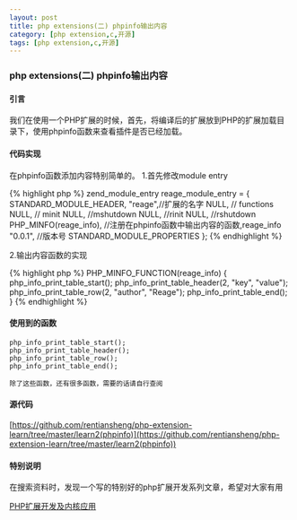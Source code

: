 ```yaml
---
layout: post
title: php extensions(二) phpinfo输出内容
category: [php extension,c,开源]
tags: [php extension,c,开源]
---
```


### php extensions(二)  phpinfo输出内容

#### 引言

  我们在使用一个PHP扩展的时候，首先，将编译后的扩展放到PHP的扩展加载目录下，使用phpinfo函数来查看插件是否已经加载。


#### 代码实现

   在phpinfo函数添加内容特别简单的。
   1.首先修改module entry

   {% highlight php %}
         zend_module_entry reage_module_entry = {
             STANDARD_MODULE_HEADER,
             "reage",//扩展的名字
             NULL, // functions
             NULL, // minit
             NULL, //mshutdown
             NULL, //rinit
             NULL, //rshutdown
             PHP_MINFO(reage_info), //注册在phpinfo函数中输出内容的函数,reage_info
             "0.0.1", //版本号
             STANDARD_MODULE_PROPERTIES
         };
   {% endhighlight %}

   2.输出内容函数的实现

   {% highlight php %}
        PHP_MINFO_FUNCTION(reage_info) {
           php_info_print_table_start();
           php_info_print_table_header(2, "key", "value");
           php_info_print_table_row(2, "author", "Reage");
           php_info_print_table_end();
        }
   {% endhighlight %}

#### 使用到的函数

    php_info_print_table_start();
    php_info_print_table_header();
    php_info_print_table_row();
    php_info_print_table_end();

    除了这些函数，还有很多函数，需要的话请自行查阅

 ####  源代码

 [https://github.com/rentiansheng/php-extension-learn/tree/master/learn2(phpinfo)](https://github.com/rentiansheng/php-extension-learn/tree/master/learn2(phpinfo))

#### 特别说明

在搜索资料时，发现一个写的特别好的php扩展开发系列文章，希望对大家有用

[PHP扩展开发及内核应用](http://www.walu.cc/phpbook/index.md)
